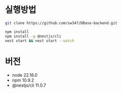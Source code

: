 # 실행방법

```sh
git clone https://github.com/sw347/DBase-backend.git
```

```sh
npm install
npm install -g @nestjs/cli
nest start && nest start --watch
```

# 버전

- node 22.16.0
- npm 10.9.2
- @nestjs/cli 11.0.7

